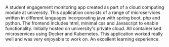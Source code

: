 A student engagement monitoring app created as part of a cloud computing module at university. This application consists of a range of microservices written in different languages incorporating java with spring boot, php and python.
The frontend includes html, minimal css and Javascript to enable functionality. Initially hosted on university's private cloud. All containerised microservices using Docker and Kubernetes. This application worked really well and
was very enjoyable to work on. An excellent learning experience.
